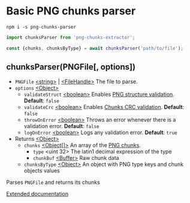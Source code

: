 # Basic PNG chunks parser
```shell
npm i -s png-chunks-parser
```

```javascript
import chunksParser from 'png-chunks-extractor';

const {chunks, chunksByType} = await chunksParser('path/to/file');
```
## chunksParser(PNGFile[, options])
- `PNGFile` [\<string>](https://developer.mozilla.org/en-US/docs/Web/JavaScript/Data_structures#String_type) | [\<FileHandle>](https://nodejs.org/dist/latest-v18.x/docs/api/fs.html#class-filehandle) The file to parse.
- `options` [\<Object>](https://developer.mozilla.org/en-US/docs/Web/JavaScript/Reference/Global_Objects/Object)
  - `validateStruct` [\<boolean>](https://developer.mozilla.org/en-US/docs/Web/JavaScript/Data_structures#Boolean_type) Enables [PNG structure validation](http://www.libpng.org/pub/png/spec/iso/index-object.html#5PNG-file-signature). **Default**: `false`
  - `validateCrc` [\<boolean>](https://developer.mozilla.org/en-US/docs/Web/JavaScript/Data_structures#Boolean_type) Enables [Chunks CRC validation](http://www.libpng.org/pub/png/spec/iso/index-object.html#5CRC-algorithm). **Default**: `false`
  - `throwOnError` [\<boolean>](https://developer.mozilla.org/en-US/docs/Web/JavaScript/Data_structures#Boolean_type) Throws an error whenever there is a validation error. **Default**: `false`
  - `logOnError` [\<boolean>](https://developer.mozilla.org/en-US/docs/Web/JavaScript/Data_structures#Boolean_type) Logs any validation error. **Default**: `true`
- Returns [\<Object>](https://developer.mozilla.org/en-US/docs/Web/JavaScript/Reference/Global_Objects/Object)
  - `chunks` [\<Object\[\]>](https://developer.mozilla.org/en-US/docs/Web/JavaScript/Reference/Global_Objects/Object) An array of the [PNG chunks](http://www.libpng.org/pub/png/spec/iso/index-object.html#4Concepts.FormatChunks).
    - `type` \<uint 32> The latin1 decimal expression of the type
    - `chunkBuf` [\<Buffer>](https://nodejs.org/dist/latest-v18.x/docs/api/buffer.html) Raw chunk data
  - `chunksByType` [\<Object>](https://developer.mozilla.org/en-US/docs/Web/JavaScript/Reference/Global_Objects/Object) An object with PNG type keys and chunk objects values

Parses `PNGFile` and returns its chunks 

[Extended documentation](https://www.vhector.com/png-chunks-extractor/)
